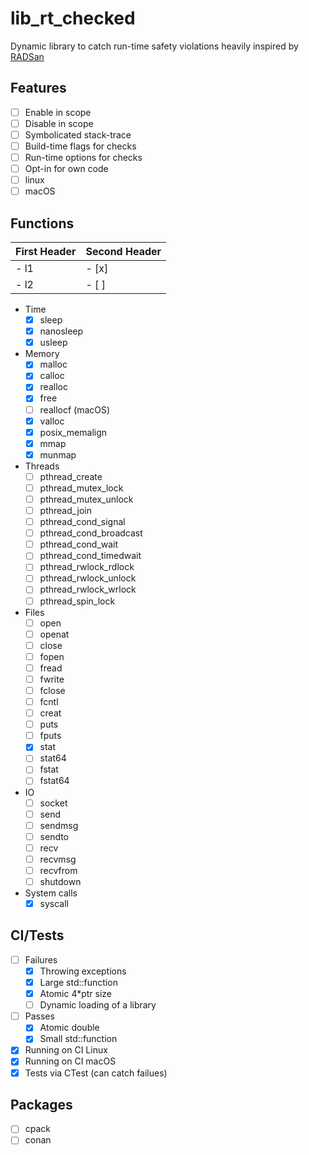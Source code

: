 # lib_rt_checked
Dynamic library to catch run-time safety violations heavily inspired by [RADSan](https://github.com/realtime-sanitizer/radsan)

## Features
- [ ] Enable in scope
- [ ] Disable in scope
- [ ] Symbolicated stack-trace
- [ ] Build-time flags for checks
- [ ] Run-time options for checks
- [ ] Opt-in for own code
- [ ] linux
- [ ] macOS

## Functions
| First Header | Second Header |
|--------------|---------------|
| - l1         | - [x]         |
| - l2         | - [ ]         |

- Time
  - [x] sleep
  - [x] nanosleep
  - [x] usleep
- Memory
  - [x] malloc
  - [x] calloc
  - [x] realloc
  - [x] free
  - [ ] reallocf (macOS)
  - [x] valloc
  - [x] posix_memalign
  - [x] mmap
  - [x] munmap
- Threads
  - [ ] pthread_create
  - [ ] pthread_mutex_lock
  - [ ] pthread_mutex_unlock
  - [ ] pthread_join
  - [ ] pthread_cond_signal
  - [ ] pthread_cond_broadcast
  - [ ] pthread_cond_wait
  - [ ] pthread_cond_timedwait
  - [ ] pthread_rwlock_rdlock
  - [ ] pthread_rwlock_unlock
  - [ ] pthread_rwlock_wrlock
  - [ ] pthread_spin_lock
- Files
  - [ ] open
  - [ ] openat
  - [ ] close
  - [ ] fopen
  - [ ] fread
  - [ ] fwrite
  - [ ] fclose
  - [ ] fcntl
  - [ ] creat
  - [ ] puts
  - [ ] fputs
  - [x] stat
  - [ ] stat64
  - [ ] fstat
  - [ ] fstat64
- IO
  - [ ] socket
  - [ ] send
  - [ ] sendmsg
  - [ ] sendto
  - [ ] recv
  - [ ] recvmsg
  - [ ] recvfrom
  - [ ] shutdown
- System calls 
  - [x] syscall

## CI/Tests
- [ ] Failures
  - [x] Throwing exceptions
  - [x] Large std::function
  - [x] Atomic 4*ptr size
  - [ ] Dynamic loading of a library
- [ ] Passes
  - [x] Atomic double
  - [x] Small std::function
- [x] Running on CI Linux
- [x] Running on CI macOS
- [x] Tests via CTest (can catch failues)

## Packages
- [ ] cpack
- [ ] conan
